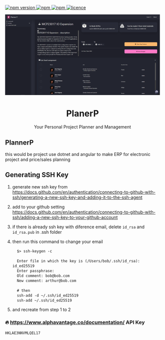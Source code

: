<p >
  <a href="">
    <img alt="npm version" src="https://badgen.net/github/commits/ahsanu123/learnRepo/">
  </a>
  <a href="">
    <img alt="npm" src="https://badgen.net/github/contributors/ahsanu123/learnRepo/">
  </a>
  <a href="">
    <img alt="npm" src="https://badgen.net/github/branches/ahsanu123/learnRepo/">
  </a>
  <a href="https://github.com/ahsanu123/erpPlanner/blob/main/LICENSE">
    <img alt="licence" src="https://badgen.net/github/license/ahsanu123/learnRepo/">
  </a>
</p>

<p align="center">
  <a href="https://github.com/ahsanu123/solder-reflow">
   <img src="https://github.com/ahsanu123/learnRepo/blob/main/resource/planerp1.png" alt="SoreIcon">
  </a>
</p>
<h1 align="center">PlanerP</h1>
<p align="center">Your Personal Project Planner and Management 


## PlannerP
this would be project use dotnet and angular to make ERP for electronic project and price/sales planning



## Generating SSH Key

  1. generate new ssh key from https://docs.github.com/en/authentication/connecting-to-github-with-ssh/generating-a-new-ssh-key-and-adding-it-to-the-ssh-agent
  2. add to your github setting https://docs.github.com/en/authentication/connecting-to-github-with-ssh/adding-a-new-ssh-key-to-your-github-account
  3. if there is already ssh key with diference email, delete `id_rsa` and `id_rsa.pub` in .ssh folder 
  4. then run this command to change your email 
  
      ```shell
        $> ssh-keygen -c

        Enter file in which the key is (/Users/bob/.ssh/id_rsa): id_ed25519
        Enter passphrase:
        Old comment: bob@bob.com
        New comment: arthur@bob.com

        # then 
        ssh-add -d ~/.ssh/id_ed25519
        ssh-add ~/.ssh/id_ed25519
      ```
  5.  and recreate from step 1 to 2

### :fire: https://www.alphavantage.co/documentation/ API Key
```
HKLAE3NNVMLQEL17
```
